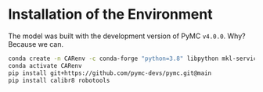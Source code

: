 # Installation of the Environment

The model was built with the development version of PyMC `v4.0.0`.
Why?
Because we can.

```bash
conda create -n CARenv -c conda-forge "python=3.8" libpython mkl-service m2w64-toolchain numba python-graphviz scipy jupyter openpyxl
conda activate CARenv
pip install git+https://github.com/pymc-devs/pymc.git@main
pip install calibr8 robotools
```
